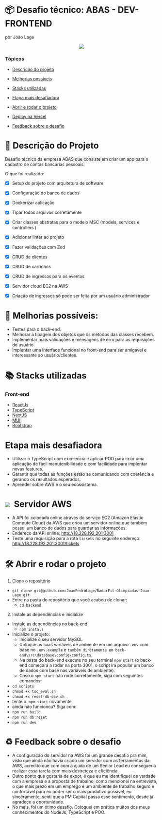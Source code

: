 # :package: Desafio técnico: ABAS - DEV-FRONTEND
por João Lage

<p align="center">
   <img src="http://img.shields.io/static/v1?label=STATUS&message=EM%20DESENVOLVIMENTO&color=RED&style=for-the-badge"/>
</p>

### Tópicos

- [Descrição do projeto](#man_dancing-descrição-do-projeto)

- [Melhorias possíveis](#construction-melhorias-possíveis)

- [Stacks utilizadas](#books-stacks-utilizadas)

- [Etapa mais desafiadora](#%EF%B8%8F-etapa-mais-desafiadora)

- [Abrir e rodar o projeto](#%EF%B8%8F-abrir-e-rodar-o-projeto)

- [Deploy na Vercel](#%EF%B8%8F-deploy-vercel)

- [Feedback sobre o desafio](#recycle-feedback-sobre-o-desafio)



# :man_dancing: Descrição do Projeto

Desafio técnico da empresa ABAS que consiste em criar um app para o cadastro de contas bancárias pessoais.

O que foi realizado:
- [x] Setup do projeto com arquitetura de software
- [x] Configuração do banco de dados
- [x] Dockerizar aplicação
- [x] Tipar todos arquivos corretamente
- [x] Criar classes abstratas para o modelo MSC (models, services e controllers )
- [x] Adicionar linter ao projeto
- [x] Fazer validações com Zod
- [x] CRUD de clientes
- [x] CRUD de carrinhos
- [x] CRUD de ingressos para os eventos
- [x] Servidor cloud EC2 na AWS
- [X] Criação de ingressos só pode ser feita por um usuário administrador



# :construction: Melhorias possíveis:

- Testes para o back-end.
- Melhorar a tipagem dos objetos que os métodos das classes recebem.
- Implementar mais validações e mensagens de erro para as requisições do usuário.
- Implentar uma interface funcional no front-end para ser amigável e interessante ao usuário/clientes.



# :books: Stacks utilizadas

### Front-end
- [ReactJs](https://pt-br.reactjs.org/)
- [TypeScript](https://www.typescriptlang.org/)
- [NextJS](https://nextjs.org/)
- [MUI](https://mui.com/)
- [Bootstrap](https://getbootstrap.com/)



# Etapa mais desafiadora

- Utilizar o TypeScript com excelencia e aplicar POO para criar uma aplicação de fácil manutenibilidade e com facilidade para implentar novas features.
- Garantir que todas as funções estão se comunicando com coerência e gerando os resultados esperados.
- Aprender sobre AWS e o seu ecossistema.

#  <img src="https://dqw5z6tkg7aeo.cloudfront.net/icon/d88319dfa5d204f019b4284149886c59-7d586ea82f792b61a8c87de60565133d.svg"/> &nbsp;Servidor AWS
* A API foi colocada online através do serviço EC2 (Amazon Elastic Compute Cloud) da AWS que criou um servidor online que também possui um banco de dados para guardar as informações.
* Endereço da API online: http://18.228.192.201:3001
* Teste uma requisição para a rota `tickets` no seguinte endereço:
http://18.228.192.201:3001/tickets



# 🛠️ Abrir e rodar o projeto

1. Clone o repositório
  * `git clone git@github.com:JoaoPedroLage/RadarFit-Olimpiadas-Joao-Lage.git`
  * Entre na pasta do repositório que você acabou de clonar:
    * `cd backend`

2. Instale as dependências e inicialize
  * Instale as dependências no back-end:
    * `npm install`
  * Inicialize o projeto:
    * Inicialize o seu servidor MySQL
    * Coloque as suas variáveis de ambiente em um arquivo `.env` com base no `.env.example` e `também diretamente em back-end\src\database\config\config.ts`.
    * Na pasta do back-end execute no seu terminal `npm start` (o back-end começará a rodar na porta 3001, o script irá popular um banco de dados com base nas variáveis de ambiente).
    * Caso o `npm start` não rode corretamente, siga com seguintes comandos:
  * `cd scripts`
  * `chmod +x tsc_eval.sh`
  * `chmod +x reset-db-dev.sh`
  * tente o: `npm start` novamente
  * ainda não funcionou? Siga com:
  * `npm run build`
  * `npm run db:reset`
  * `npm run dev`

# :recycle: Feedback sobre o desafio

- A configuração do servidor na AWS foi um grande desafio pra mim, visto que ainda não havia criado um servidor com as ferramentas da AWS, acredito que com com a ajuda de um Senior Lead eu consegueria realizar essa tarefa com mais destreteza e eficiência.
- Outro ponto que gostaria de expor, é que eu me identifiquei de verdade com a empresa e a proposta de trabalho, como mencionei na entrevista, o que mais prezo em um emprego é um ambiente de trabalho seguro e confortável para eu poder ser o mais produtivo possível, eu sinceramente, senti que a PM Capital passa esse sentimento, desde já agradeço a oportunidade.
- No mais, foi um ótimo desafio. Coloquei em prática muitos dos meus conhecimentos do NodeJs, TypeScript e POO.
